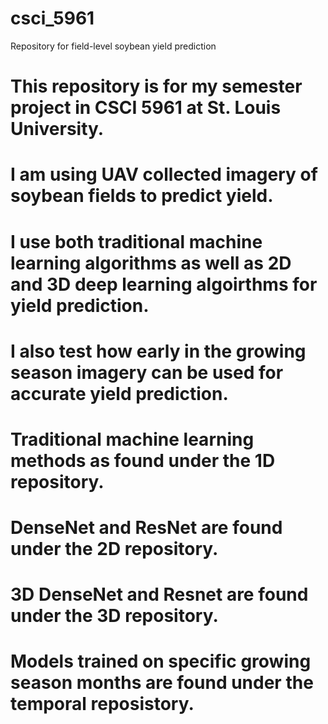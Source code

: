 # csci_5961
Repository for field-level soybean yield prediction
#  This repository is for my semester project in CSCI 5961 at St. Louis University.
# I am using UAV collected imagery of soybean fields to predict yield.
# I use both traditional machine learning algorithms as well as 2D and 3D deep learning algoirthms for yield prediction.
# I also test how early in the growing season imagery can be used for accurate yield prediction.
# Traditional machine learning methods as found under the 1D repository.
# DenseNet and ResNet are found under the 2D repository.
# 3D DenseNet and Resnet are found under the 3D repository.
# Models trained on specific growing season months are found under the temporal reposistory.
